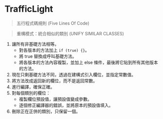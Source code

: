 # TrafficLight

> 五行程式碼規則 (Five Lines Of Code)

> 重構模式：統合相似的類別 (UNIFY SIMILAR CLASSES)

1. 讓所有非基礎方法相等。
    - 對各版本的方法加上 ``if (true) {}``。
    - 將 true 替換成呼叫基礎方法。
    - 將各版本的方法內容複製，並加上 else 條件，最後將它貼到所有其他版本的方法。
2. 現在只剩基礎方法不同，透過在建構式引入欄位，並指定常數值。
3. 將方法改成返回新的欄位，而不是返回常數。
4. 進行編譯，確保正確。
5. 對每個類別的欄位：
    - 複製欄位預設值，讓預設值變成參數。
    - 逐個修正編譯器的錯誤，並將原本的預設值填入。
6. 刪除正在正併的類別，只保留一個。